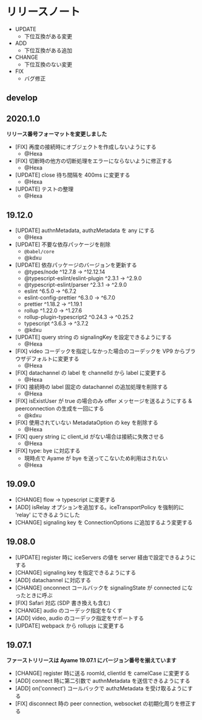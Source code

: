 # リリースノート

- UPDATE
    - 下位互換がある変更
- ADD
    - 下位互換がある追加
- CHANGE
    - 下位互換のない変更
- FIX
    - バグ修正

## develop

## 2020.1.0

**リリース番号フォーマットを変更しました**

- [FIX] 再度の接続時にオブジェクトを作成しないようにする
    - @Hexa
- [FIX] 切断時の他方の切断処理をエラーにならないように修正する
    - @Hexa
- [UPDATE] close 待ち間隔を 400ms に変更する
    - @Hexa
- [UPDATE] テストの整理
    - @Hexa

## 19.12.0

- [UPDATE] authnMetadata, authzMetadata を any にする
    - @Hexa
- [UPDATE] 不要な依存パッケージを削除
    - `@babel/core`
    - @kdxu
- [UPDATE] 依存パッケージのバージョンを更新する
    - @types/node                       ^12.7.8  →  ^12.12.14
    - @typescript-eslint/eslint-plugin   ^2.3.1  →     ^2.9.0
    - @typescript-eslint/parser          ^2.3.1  →     ^2.9.0
    - eslint                             ^6.5.0  →     ^6.7.2
    - eslint-config-prettier             ^6.3.0  →     ^6.7.0
    - prettier                          ^1.18.2  →    ^1.19.1
    - rollup                            ^1.22.0  →    ^1.27.6
    - rollup-plugin-typescript2         ^0.24.3  →    ^0.25.2
    - typescript                         ^3.6.3  →     ^3.7.2
    - @kdxu
- [UPDATE] query string の signalingKey を設定できるようにする
    - @Hexa
- [FIX] video コーデックを指定しなかった場合のコーデックを VP9 からブラウザデフォルトに変更する
    - @Hexa
- [FIX] datachannel の label を channelId から label に変更する
    - @Hexa
- [FIX] 接続時の label 固定の datachannel の追加処理を削除する
    - @Hexa
- [FIX] isExistUser が true の場合のみ offer メッセージを送るようにする & peerconnection の生成を一回にする
    - @kdxu
- [FIX] 使用されていない MetadataOption の key を削除する
    - @Hexa
- [FIX] query string に client_id がない場合は接続に失敗させる
    - @Hexa
- [FIX] type: bye に対応する
    - 現時点で Ayame が bye を送ってこないため利用はされない
    - @Hexa

## 19.09.0

- [CHANGE] flow -> typescript に変更する
- [ADD] isRelay オプションを追加する。iceTransportPolicy を強制的に 'relay' にできるようにした
- [CHANGE] signaling key を ConnectionOptions に追加するよう変更する

## 19.08.0

- [UPDATE] register 時に iceServers の値を server 経由で設定できるようにする
- [CHANGE] signaling key を指定できるようにする
- [ADD] datachannel に対応する
- [CHANGE] onconnect コールバックを signalingState が connected になったときに呼ぶ
- [FIX] Safari 対応 (SDP 書き換えも含む)
- [CHANGE] audio のコーデック指定をなくす
- [ADD] video, audio のコーデック指定をサポートする
- [UPDATE] webpack から rollupjs に変更する

## 19.07.1

**ファーストリリースは Ayame 19.07.1 にバージョン番号を揃えています**

- [CHANGE] register 時に送る roomId, clientId を camelCase に変更する
- [ADD] connect 時に第二引数で authnMetadata を送信できるようにする
- [ADD] on('connect') コールバックで authzMetadata を受け取るようにする
- [FIX] disconnect 時の peer connection, websocket の初期化周りを修正する
